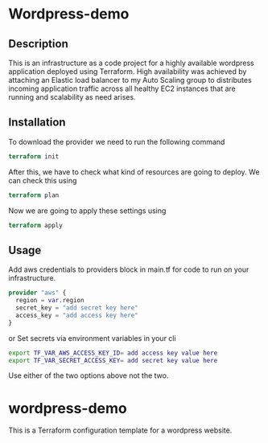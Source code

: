 # Wordpress-demo
 
 ## Description 
 This is an infrastructure as a code project for a highly available wordpress application deployed using Terraform.
 High availability was achieved by attaching an Elastic load balancer to my Auto Scaling group to distributes incoming application traffic across all healthy EC2 instances that are running and scalability as need arises.

 ## Installation
To download the provider we need to run the following command
 ```terraform
terraform init
```
After this, we have to check what kind of resources are going to deploy. We can check this using
``` terraform
terraform plan
```  

Now we are going to apply these settings using

``` terraform
terraform apply
``` 

 ## Usage
Add aws credentials to providers block in main.tf for code to run on your infrastructure.
```terraform
provider "aws" {
  region = var.region
  secret_key = "add secret key here"
  access_key = "add access key here"
}
```
or Set secrets via environment variables in your cli

```bash
export TF_VAR_AWS_ACCESS_KEY_ID= add access key value here
export TF_VAR_SECRET_ACCESS_KEY= add secret key value here
```
Use either of the two options above not the two. 



# wordpress-demo
This is a Terraform configuration template for a wordpress website. 
